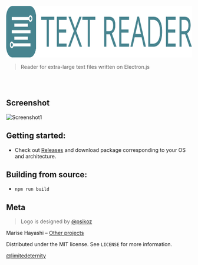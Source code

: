 <p align="center"><img src="logo/logotype_horizontal.png" alt="TextReader" height="140px"></p>


> Reader for extra-large text files written on Electron.js

<br><br>
## Screenshot

![Screenshot1](http://i64.tinypic.com/23u4ryf.png)

## Getting started:

* Check out [Releases](https://github.com/limitedeternity/TextReader/releases) and download package corresponding to your OS and architecture.

## Building from source:

* `npm run build`

## Meta

> Logo is designed by [@psikoz](https://github.com/psikoz)

Marise Hayashi – [Other projects](https://limitedeternity.github.io/)

Distributed under the MIT license. See ``LICENSE`` for more information.

[@limitedeternity](https://github.com/limitedeternity)
